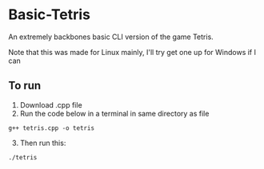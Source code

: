 # Basic-Tetris
An extremely backbones basic CLI version of the game Tetris.

Note that this was made for Linux mainly, I'll try get one up for Windows if I can

## To run

1) Download .cpp file
2) Run the code below in a terminal in same directory as file
```
g++ tetris.cpp -o tetris
```
3) Then run this:
```
./tetris
```

